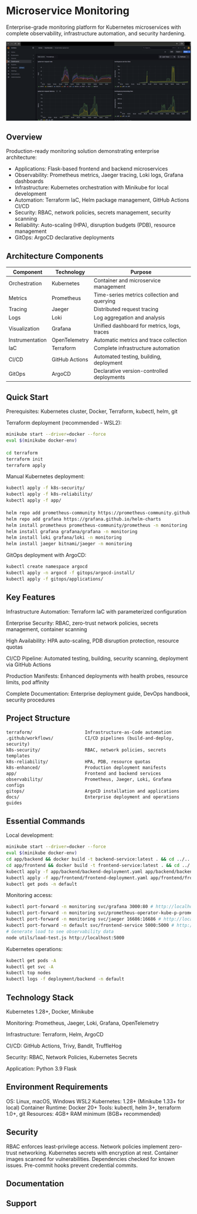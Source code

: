 # Microservice Monitoring

Enterprise-grade monitoring platform for Kubernetes microservices with complete observability, infrastructure automation, and security hardening.

![alt text](doc/live-metric-grafana-dashboard-prometheus.png)

## Overview

Production-ready monitoring solution demonstrating enterprise architecture:

- Applications: Flask-based frontend and backend microservices
- Observability: Prometheus metrics, Jaeger tracing, Loki logs, Grafana dashboards
- Infrastructure: Kubernetes orchestration with Minikube for local development
- Automation: Terraform IaC, Helm package management, GitHub Actions CI/CD
- Security: RBAC, network policies, secrets management, security scanning
- Reliability: Auto-scaling (HPA), disruption budgets (PDB), resource management
- GitOps: ArgoCD declarative deployments

## Architecture Components

| Component | Technology | Purpose |
|-----------|-----------|---------|
| Orchestration | Kubernetes | Container and microservice management |
| Metrics | Prometheus | Time-series metrics collection and querying |
| Tracing | Jaeger | Distributed request tracing |
| Logs | Loki | Log aggregation and analysis |
| Visualization | Grafana | Unified dashboard for metrics, logs, traces |
| Instrumentation | OpenTelemetry | Automatic metrics and trace collection |
| IaC | Terraform | Complete infrastructure automation |
| CI/CD | GitHub Actions | Automated testing, building, deployment |
| GitOps | ArgoCD | Declarative version-controlled deployments |

## Quick Start

Prerequisites: Kubernetes cluster, Docker, Terraform, kubectl, helm, git

Terraform deployment (recommended - WSL2):
```bash
minikube start --driver=docker --force
eval $(minikube docker-env)

cd terraform
terraform init
terraform apply
```

Manual Kubernetes deployment:
```bash
kubectl apply -f k8s-security/
kubectl apply -f k8s-reliability/
kubectl apply -f app/

helm repo add prometheus-community https://prometheus-community.github.io/helm-charts
helm repo add grafana https://grafana.github.io/helm-charts
helm install prometheus prometheus-community/prometheus -n monitoring
helm install grafana grafana/grafana -n monitoring
helm install loki grafana/loki -n monitoring
helm install jaeger bitnami/jaeger -n monitoring
```

GitOps deployment with ArgoCD:
```bash
kubectl create namespace argocd
kubectl apply -n argocd -f gitops/argocd-install/
kubectl apply -f gitops/applications/
```

## Key Features

Infrastructure Automation: Terraform IaC with parameterized configuration

Enterprise Security: RBAC, zero-trust network policies, secrets management, container scanning

High Availability: HPA auto-scaling, PDB disruption protection, resource quotas

CI/CD Pipeline: Automated testing, building, security scanning, deployment via GitHub Actions

Production Manifests: Enhanced deployments with health probes, resource limits, pod affinity

Complete Documentation: Enterprise deployment guide, DevOps handbook, security procedures

## Project Structure

```
terraform/                    Infrastructure-as-Code automation
.github/workflows/            CI/CD pipelines (build-and-deploy, security)
k8s-security/                 RBAC, network policies, secrets templates
k8s-reliability/              HPA, PDB, resource quotas
k8s-enhanced/                 Production deployment manifests
app/                          Frontend and backend services
observability/                Prometheus, Jaeger, Loki, Grafana configs
gitops/                       ArgoCD installation and applications
docs/                         Enterprise deployment and operations guides
```

## Essential Commands

Local development:
```bash
minikube start --driver=docker --force
eval $(minikube docker-env)
cd app/backend && docker build -t backend-service:latest . && cd ../..
cd app/frontend && docker build -t frontend-service:latest . && cd ../..
kubectl apply -f app/backend/backend-deployment.yaml app/backend/backend-service.yaml
kubectl apply -f app/frontend/frontend-deployment.yaml app/frontend/frontend-service.yaml
kubectl get pods -n default
```

Monitoring access:
```bash
kubectl port-forward -n monitoring svc/grafana 3000:80 # http://localhost:3000 (admin/admin)
kubectl port-forward -n monitoring svc/prometheus-operator-kube-p-prometheus 9090:9090  # http://localhost:9090
kubectl port-forward -n monitoring svc/jaeger 16686:16686 # http://localhost:16686
kubectl port-forward -n default svc/frontend-service 5000:5000 # http://localhost:5000
# Generate load to see observability data
node utils/load-test.js http://localhost:5000
```

Kubernetes operations:
```bash
kubectl get pods -A
kubectl get svc -A
kubectl top nodes
kubectl logs -f deployment/backend -n default
```

## Technology Stack

Kubernetes 1.28+, Docker, Minikube

Monitoring: Prometheus, Jaeger, Loki, Grafana, OpenTelemetry

Infrastructure: Terraform, Helm, ArgoCD

CI/CD: GitHub Actions, Trivy, Bandit, TruffleHog

Security: RBAC, Network Policies, Kubernetes Secrets

Application: Python 3.9 Flask

## Environment Requirements

OS: Linux, macOS, Windows WSL2
Kubernetes: 1.28+ (Minikube 1.33+ for local)
Container Runtime: Docker 20+
Tools: kubectl, helm 3+, terraform 1.0+, git
Resources: 4GB+ RAM minimum (8GB+ recommended)

## Security

RBAC enforces least-privilege access. Network policies implement zero-trust networking. Kubernetes secrets with encryption at rest. Container images scanned for vulnerabilities. Dependencies checked for known issues. Pre-commit hooks prevent credential commits.

## Documentation


## Support

